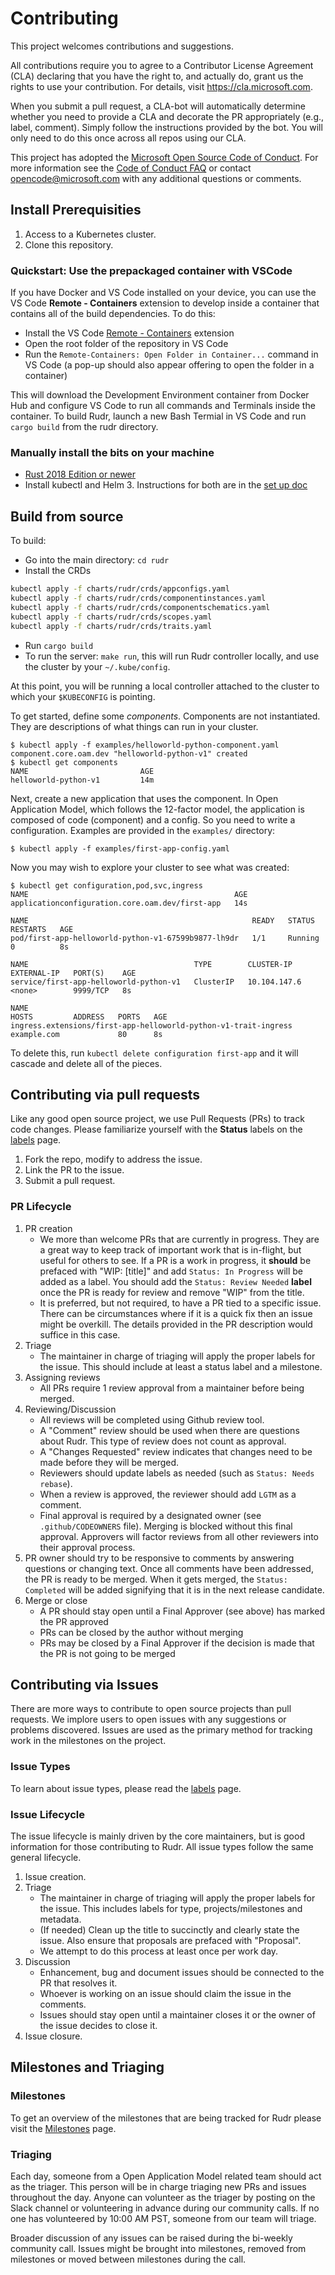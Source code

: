 # Contributing

This project welcomes contributions and suggestions.  

All contributions require you to agree to a Contributor License Agreement (CLA) declaring that you have the right to, and actually do, grant us the rights to use your contribution. For details, visit https://cla.microsoft.com.

When you submit a pull request, a CLA-bot will automatically determine whether you need to provide a CLA and decorate the PR appropriately (e.g., label, comment). Simply follow the instructions provided by the bot. You will only need to do this once across all repos using our CLA.

This project has adopted the [Microsoft Open Source Code of Conduct](https://opensource.microsoft.com/codeofconduct/). For more information see the [Code of Conduct FAQ](https://opensource.microsoft.com/codeofconduct/faq/) or contact [opencode@microsoft.com](mailto:opencode@microsoft.com) with any additional questions or comments.

## Install Prerequisities 

1. Access to a Kubernetes cluster.
2. Clone this repository. 

### Quickstart: Use the prepackaged container with VSCode 

If you have Docker and VS Code installed on your device, you can use the VS Code <b>Remote - Containers</b> extension to develop inside a container that contains all of the build dependencies.  To do this:

- Install the VS Code <a href="https://marketplace.visualstudio.com/items?itemName=ms-vscode-remote.remote-containers">Remote - Containers</a> extension
- Open the root folder of the repository in VS Code
- Run the `Remote-Containers: Open Folder in Container...` command in VS Code (a pop-up should also appear offering to open the folder in a container)

This will download the Development Environment container from Docker Hub and configure VS Code to run all commands and Terminals inside the container.  To build Rudr, launch a new Bash Termial in VS Code and run `cargo build` from the rudr directory.  

### Manually install the bits on your machine

- [Rust 2018 Edition or newer](https://www.rust-lang.org/tools/install)
- Install kubectl and Helm 3. Instructions for both are in the [set up doc](./docs/setup/install.md)

## Build from source 

To build:

- Go into the main directory: `cd rudr`
- Install the CRDs
```bash
kubectl apply -f charts/rudr/crds/appconfigs.yaml
kubectl apply -f charts/rudr/crds/componentinstances.yaml
kubectl apply -f charts/rudr/crds/componentschematics.yaml
kubectl apply -f charts/rudr/crds/scopes.yaml
kubectl apply -f charts/rudr/crds/traits.yaml
```
- Run `cargo build`
- To run the server: `make run`, this will run Rudr controller locally, and use the cluster by your `~/.kube/config`.

At this point, you will be running a local controller attached to the cluster to which your `$KUBECONFIG` is pointing.

To get started, define some _components_. Components are not instantiated. They are descriptions of what things can run in your cluster.

```console
$ kubectl apply -f examples/helloworld-python-component.yaml
component.core.oam.dev "helloworld-python-v1" created
$ kubectl get components
NAME                         AGE
helloworld-python-v1         14m
```

Next, create a new application that uses the component. In Open Application Model, which follows the 12-factor model, the application is composed of code (component) and a config. So you need to write a configuration. Examples are provided in the `examples/` directory:

```console
$ kubectl apply -f examples/first-app-config.yaml
```

Now you may wish to explore your cluster to see what was created:

```console
$ kubectl get configuration,pod,svc,ingress
NAME                                              AGE
applicationconfiguration.core.oam.dev/first-app   14s

NAME                                                  READY   STATUS    RESTARTS   AGE
pod/first-app-helloworld-python-v1-67599b9877-lh9dr   1/1     Running   0          8s

NAME                                     TYPE        CLUSTER-IP     EXTERNAL-IP   PORT(S)    AGE
service/first-app-helloworld-python-v1   ClusterIP   10.104.147.6   <none>        9999/TCP   8s

NAME                                                              HOSTS         ADDRESS   PORTS   AGE
ingress.extensions/first-app-helloworld-python-v1-trait-ingress   example.com             80      8s
```

To delete this, run `kubectl delete configuration first-app` and it will cascade and delete all of the pieces.

## Contributing via pull requests

Like any good open source project, we use Pull Requests (PRs) to track code changes. Please familiarize yourself with the **Status** labels on the [labels](https://github.com/microsoft/rudr/labels) page. 

1. Fork the repo, modify to address the issue.
2. Link the PR to the issue. 
3. Submit a pull request.

### PR Lifecycle

1. PR creation
    - We more than welcome PRs that are currently in progress. They are a great way to keep track of
    important work that is in-flight, but useful for others to see. If a PR is a work in progress,
    it **should** be prefaced with "WIP: [title]" and add `Status: In Progress` will be added as a label. You should add the `Status: Review Needed` **label** once the PR is ready for review and remove "WIP" from the title.
    - It is preferred, but not required, to have a PR tied to a specific issue. There can be
    circumstances where if it is a quick fix then an issue might be overkill. The details provided
    in the PR description would suffice in this case.
2. Triage
    - The maintainer in charge of triaging will apply the proper labels for the issue. This should
    include at least a status label and a milestone.
3. Assigning reviews
    - All PRs require 1 review approval from a maintainer before being merged. 
4. Reviewing/Discussion
    - All reviews will be completed using Github review tool.
    - A "Comment" review should be used when there are questions about Rudr. This type of review does not count as approval.
    - A "Changes Requested" review indicates that changes need to be made before they will be
    merged.
    - Reviewers should update labels as needed (such as `Status: Needs rebase`).
    - When a review is approved, the reviewer should add `LGTM` as a comment. 
    - Final approval is required by a designated owner (see `.github/CODEOWNERS` file). Merging is blocked without this final approval. Approvers will factor reviews from all other reviewers into their approval process.
5. PR owner should try to be responsive to comments by answering questions or changing text. Once all comments have been addressed,
   the PR is ready to be merged. When it gets merged, the `Status: Completed` will be added signifying that it is in the next release candidate. 
6. Merge or close
    - A PR should stay open until a Final Approver (see above) has marked the PR approved
    - PRs can be closed by the author without merging
    - PRs may be closed by a Final Approver if the decision is made that the PR is not going to be merged 

## Contributing via Issues

There are more ways to contribute to open source projects than pull requests. We implore users to open issues with any suggestions or problems discovered. Issues are used as the primary method for tracking work in the milestones on the project.

### Issue Types

To learn about issue types, please read the [labels](https://github.com/microsoft/rudr/labels) page. 

### Issue Lifecycle

The issue lifecycle is mainly driven by the core maintainers, but is good information for those
contributing to Rudr. All issue types follow the same general lifecycle.

1. Issue creation. 
2. Triage
    - The maintainer in charge of triaging will apply the proper labels for the issue. This
    includes labels for type, projects/milestones and metadata.
    - (If needed) Clean up the title to succinctly and clearly state the issue. Also ensure
    that proposals are prefaced with "Proposal".
    - We attempt to do this process at least once per work day.
3. Discussion
    - Enhancement, bug and document issues should be connected to the PR that resolves it.
    - Whoever is working on an issue should claim the issue in the comments.
    - Issues should stay open until a maintainer closes it or the owner of the issue decides to close it. 
4. Issue closure.

## Milestones and Triaging 

### Milestones

To get an overview of the milestones that are being tracked for Rudr please visit the [Milestones](https://github.com/oam-dev/spec/milestones) page. 

### Triaging 

Each day, someone from a Open Application Model related team should act as the triager. This person will be in charge triaging new PRs and issues throughout the day. Anyone can volunteer as the triager by posting on the Slack channel or volunteering in advance during our community calls. If no one has volunteered by 10:00 AM PST, someone from our team will triage. 

Broader discussion of any issues can be raised during the bi-weekly community call. Issues might be brought into milestones, removed from milestones or moved between milestones during the call.